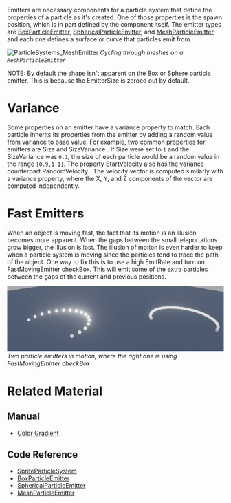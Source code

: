 Emitters are necessary components for a particle system that define the properties of a particle as it's created.  One of those properties is the spawn position, which is in part defined by the component itself.  The emitter types are [BoxParticleEmitter](../../../../code_reference/class_reference/boxparticleemitter.md), [SphericalParticleEmitter](../../../../code_reference/class_reference/sphericalparticleemitter.md), and [MeshParticleEmitter](../../../../code_reference/class_reference/meshparticleemitter.md), and each one defines a surface or curve that particles emit from.



![ParticleSystems_MeshEmitter](https://raw.githubusercontent.com/ZilchEngine/ZilchFiles/master/doc_files/46683.gif) *Cycling through meshes on a `MeshParticleEmitter`*


NOTE: By default the shape isn't apparent on the Box or Sphere particle emitter.  This is because the EmitterSize  is zeroed out by default.

 # Variance
Some properties on an emitter have a variance property to match.  Each particle inherits its properties from the emitter by adding a random value from variance to base value.  For example, two common properties for emitters are Size  and SizeVariance .  If Size  were set to `1` and the SizeVariance  was `0.1`, the size of each particle would be a random value in the range `[0.9,1.1]`.  The property StartVelocity  also has the variance counterpart RandomVelocity .  The velocity vector is computed similarly with a variance property, where the X, Y, and Z components of the vector are computed independently.

 # Fast Emitters
When an object is moving fast, the fact that its motion is an illusion becomes more apparent.  When the gaps between the small teleportations grow bigger, the illusion is lost.  The illusion of motion is even harder to keep when a particle system is moving since the particles tend to trace the path of the object.  One way to fix this is to use a high EmitRate  and turn on FastMovingEmitter checkBox.  This will emit some of the extra particles between the gaps of the current and previous positions.



![ParticleSystems_FastMovingEmitter](https://raw.githubusercontent.com/ZilchEngine/ZilchFiles/master/doc_files/46688.gif) *Two particle emitters in motion, where the right one is using FastMovingEmitter checkBox*


 # Related Material
 ## Manual
- [Color Gradient](../../architecture/resources/colorgradient.md)

 ## Code Reference
- [SpriteParticleSystem](../../../code_reference/class_reference/spriteparticlesystem.md)
- [BoxParticleEmitter](../../../../code_reference/class_reference/boxparticleemitter.md)
- [SphericalParticleEmitter](../../../../code_reference/class_reference/sphericalparticleemitter.md)
- [MeshParticleEmitter](../../../../code_reference/class_reference/meshparticleemitter.md)
 

 